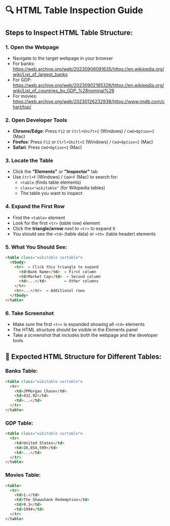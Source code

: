# 🔍 HTML Table Inspection Guide

## Steps to Inspect HTML Table Structure:

### 1. **Open the Webpage**
- Navigate to the target webpage in your browser
- For banks: https://web.archive.org/web/20230908091635/https://en.wikipedia.org/wiki/List_of_largest_banks
- For GDP: https://web.archive.org/web/20230902185326/https://en.wikipedia.org/wiki/List_of_countries_by_GDP_%28nominal%29
- For movies: https://web.archive.org/web/20230126232938/https://www.imdb.com/chart/top/

### 2. **Open Developer Tools**
- **Chrome/Edge**: Press `F12` or `Ctrl+Shift+I` (Windows) / `Cmd+Option+I` (Mac)
- **Firefox**: Press `F12` or `Ctrl+Shift+I` (Windows) / `Cmd+Option+I` (Mac)
- **Safari**: Press `Cmd+Option+I` (Mac)

### 3. **Locate the Table**
- Click the **"Elements"** or **"Inspector"** tab
- Use `Ctrl+F` (Windows) / `Cmd+F` (Mac) to search for:
  - `<table` (finds table elements)
  - `class="wikitable"` (for Wikipedia tables)
  - The table you want to inspect

### 4. **Expand the First Row**
- Find the `<table>` element
- Look for the first `<tr>` (table row) element
- Click the **triangle/arrow** next to `<tr>` to expand it
- You should see the `<td>` (table data) or `<th>` (table header) elements

### 5. **What You Should See:**
```html
<table class="wikitable sortable">
  <tbody>
    <tr>  ← Click this triangle to expand
      <td>Bank Name</td>  ← First column
      <td>Market Cap</td>  ← Second column
      <td>...</td>        ← Other columns
    </tr>
    <tr>...</tr>  ← Additional rows
  </tbody>
</table>
```

### 6. **Take Screenshot**
- Make sure the first `<tr>` is expanded showing all `<td>` elements
- The HTML structure should be visible in the Elements panel
- Take a screenshot that includes both the webpage and the developer tools

## 🎯 Expected HTML Structure for Different Tables:

### **Banks Table:**
```html
<table class="wikitable sortable">
  <tr>
    <td>JPMorgan Chase</td>
    <td>432.92</td>
    <td>...</td>
  </tr>
</table>
```

### **GDP Table:**
```html
<table class="wikitable sortable">
  <tr>
    <td>United States</td>
    <td>26,854,599</td>
    <td>...</td>
  </tr>
</table>
```

### **Movies Table:**
```html
<table>
  <tr>
    <td>1.</td>
    <td>The Shawshank Redemption</td>
    <td>9.3</td>
    <td>1994</td>
  </tr>
</table>
``` 